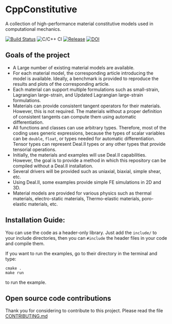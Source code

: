 # CppConstitutive
A collection of high-performance material constitutive models used in computational mechanics.

[![Build Status](https://travis-ci.com/rezarastak/CppConstitutive.svg?branch=master)](https://travis-ci.com/rezarastak/CppConstitutive)
![C/C++ CI](https://github.com/rezarastak/CppConstitutive/workflows/C/C++%20CI/badge.svg)
[![Release](https://img.shields.io/github/v/release/rezarastak/CppConstitutive)](https://github.com/rezarastak/CppConstitutive/releases)
[![DOI](https://zenodo.org/badge/225561737.svg)](https://zenodo.org/badge/latestdoi/225561737)

## Goals of the project
* A Large number of existing material models are available.
* For each material model, the corresponding article introducing the model is available. Ideally,
a benchmark is provided to reproduce the results and plots of the corresponding article.
* Each material can support multiple formulations such as small-strain, Lagrangian large-strain,
and Updated Lagrangian large-strain formulations.
* Materials can provide consistent tangent operators for their materials. However, this is not
required. The materials without a proper definition of consistent tangents can compute them using
automatic differentiation.
* All functions and classes can use arbitrary types. Therefore, most of the coding uses generic
expressions, because the types of scalar variables can be `double`, `float`, or types needed for
automatic differentiation. Tensor types can represent Deal.II types or any other types that provide
tensorial operations.
* Initially, the materials and examples will use Deal.II capabilities. However, the goal is to
provide a method in which this repository can be compiled without a Deal.II installation.
* Several drivers will be provided such as uniaxial, biaxial, simple shear, etc.
* Using Deal.II, some examples provide simple FE simulations in 2D and 3D.
* Material models are provided for various physics such as thermal materials, electro-static materials,
Thermo-elastic materials, poro-elastic materials, etc.

## Installation Guide:
You can use the code as a header-only library. Just add the `include/` to your include directories,
then you can `#include` the header files in your code and compile them.

If you want to run the examples, go to their directory in the terminal and type:
```
cmake .
make run
```
to run the example.

## Open source code contributions
Thank you for considering to contribute to this project. Please read the file [CONTRIBUTING.md](CONTRIBUTING.md)

